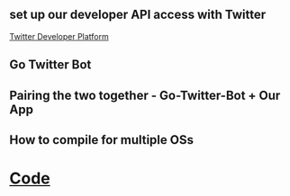 ## set up our developer API access with Twitter
[Twitter Developer Platform](https://developer.twitter.com/)
## Go Twitter Bot

## Pairing the two together - Go-Twitter-Bot + Our App

## How to compile for multiple OSs

# [Code](day12_example3.go.md) 
